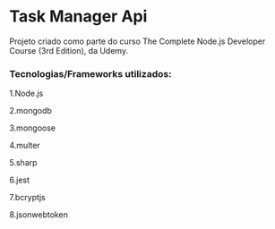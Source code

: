 # Task Manager Api

Projeto criado como parte do curso The Complete Node.js Developer Course (3rd Edition), da Udemy.

### Tecnologias/Frameworks utilizados:

1.Node.js

2.mongodb

3.mongoose

4.multer

5.sharp

6.jest

7.bcryptjs

8.jsonwebtoken
